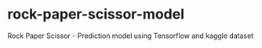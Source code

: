 # rock-paper-scissor-model
Rock Paper Scissor - Prediction model using Tensorflow and kaggle dataset
